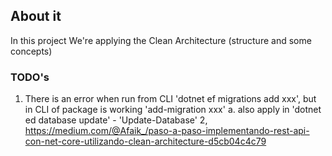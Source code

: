 ## About it
In this project We're applying the Clean Architecture (structure and some concepts)

### TODO's
1. There is an error when run from CLI 'dotnet ef migrations add xxx', but in CLI of package is working 'add-migration xxx'
	a. also apply in 'dotnet ed database update' - 'Update-Database'
2, https://medium.com/@Afaik_/paso-a-paso-implementando-rest-api-con-net-core-utilizando-clean-architecture-d5cb04c4c79